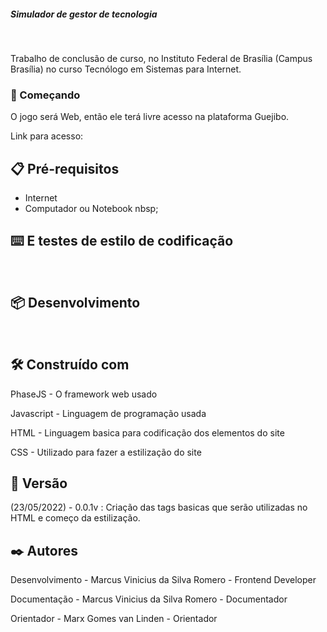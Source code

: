 ##### Simulador de gestor de tecnologia 
&nbsp;

Trabalho de conclusão de curso, no Instituto Federal de Brasília (Campus Brasília) no curso Tecnólogo em Sistemas para Internet.

### 🚀 Começando
O jogo será Web, então ele terá livre acesso na plataforma Guejibo.
&nbsp;

Link para acesso:

## 📋 Pré-requisitos
- Internet
&nbsp;
- Computador ou Notebook
nbsp;
## ⌨️ E testes de estilo de codificação
&nbsp;
## 📦 Desenvolvimento
&nbsp;
## 🛠️ Construído com

PhaseJS - O framework web usado
&nbsp;

Javascript - Linguagem de programação usada
&nbsp;

HTML - Linguagem basica para codificação dos elementos do site
&nbsp;

CSS - Utilizado para fazer a estilização do site

## 📌 Versão

(23/05/2022) - 0.0.1v : Criação das tags basicas que serão utilizadas no HTML e começo da estilização.

## ✒️ Autores

Desenvolvimento - Marcus Vinicius da Silva Romero - Frontend Developer
&nbsp;

Documentação - Marcus Vinicius da Silva Romero - Documentador
&nbsp;

Orientador - Marx Gomes van Linden - Orientador
